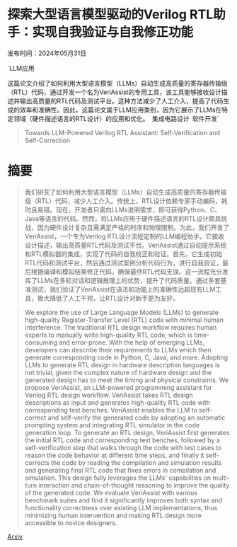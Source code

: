 # 探索大型语言模型驱动的Verilog RTL助手：实现自我验证与自我修正功能

发布时间：2024年05月31日

`LLM应用

这篇论文介绍了如何利用大型语言模型（LLMs）自动生成高质量的寄存器传输级（RTL）代码，通过开发一个名为VeriAssist的专用工具，该工具能够接收设计描述并输出高质量的RTL代码及测试平台。这种方法减少了人工介入，提高了代码生成的效率和准确性。因此，这篇论文属于LLM应用类别，因为它展示了LLMs在特定领域（硬件描述语言的RTL设计）的应用和优化。` `集成电路设计` `软件开发`

> Towards LLM-Powered Verilog RTL Assistant: Self-Verification and Self-Correction

# 摘要

> 我们研究了如何利用大型语言模型（LLMs）自动生成高质量的寄存器传输级（RTL）代码，减少人工介入。传统上，RTL设计依赖专家手动编码，耗时且易错。现在，开发者只需向LLMs说明需求，即可获得Python、C、Java等语言的代码。然而，将LLMs应用于硬件描述语言的RTL设计颇具挑战，因为硬件设计复杂且需满足严格的时序和物理限制。为此，我们开发了VeriAssist，一个专为Verilog RTL设计流程定制的LLM编程助手。它接收设计描述，输出高质量RTL代码及测试平台。VeriAssist通过自动提示系统和RTL模拟器的集成，实现了代码的自我校正和验证。首先，它生成初始RTL代码和测试平台，然后通过测试案例分析代码行为，进行自我验证，最后根据编译和模拟结果修正代码，确保最终RTL代码无误。这一流程充分发挥了LLMs在多轮对话和逻辑推理上的优势，提升了代码质量。通过多套基准测试，我们验证了VeriAssist在语法和功能上的准确性远超现有LLM工具，极大降低了人工干预，让RTL设计对新手更为友好。

> We explore the use of Large Language Models (LLMs) to generate high-quality Register-Transfer Level (RTL) code with minimal human interference. The traditional RTL design workflow requires human experts to manually write high-quality RTL code, which is time-consuming and error-prone. With the help of emerging LLMs, developers can describe their requirements to LLMs which then generate corresponding code in Python, C, Java, and more. Adopting LLMs to generate RTL design in hardware description languages is not trivial, given the complex nature of hardware design and the generated design has to meet the timing and physical constraints.
  We propose VeriAssist, an LLM-powered programming assistant for Verilog RTL design workflow. VeriAssist takes RTL design descriptions as input and generates high-quality RTL code with corresponding test benches. VeriAssist enables the LLM to self-correct and self-verify the generated code by adopting an automatic prompting system and integrating RTL simulator in the code generation loop. To generate an RTL design, VeriAssist first generates the initial RTL code and corresponding test benches, followed by a self-verification step that walks through the code with test cases to reason the code behavior at different time steps, and finally it self-corrects the code by reading the compilation and simulation results and generating final RTL code that fixes errors in compilation and simulation. This design fully leverages the LLMs' capabilities on multi-turn interaction and chain-of-thought reasoning to improve the quality of the generated code. We evaluate VeriAssist with various benchmark suites and find it significantly improves both syntax and functionality correctness over existing LLM implementations, thus minimizing human intervention and making RTL design more accessible to novice designers.

[Arxiv](https://arxiv.org/abs/2406.00115)